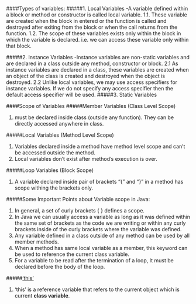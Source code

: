 ####Types of variables:
#####1. Local Variables
-A variable defined within a block or method or constructor is called local variable.
1.1. 
These variable are created when the block in entered or the function is called and destroyed after exiting from the block or when the call returns from the function.
1.2. 
The scope of these variables exists only within the block in which the variable is declared. i.e. we can access these variable only within that block.

#####2. Instance Variables
-Instance variables are non-static variables and are declared in a class outside any method, constructor or block.
2.1 As instance variables are declared in a class, these variables are created when an object of the class is created and destroyed when the object is destroyed.
2.2 Unlike local variables, we may use access specifiers for instance variables. If we do not specify any access specifier then the default access specifier will be used.
#####3. Static Variables

####Scope of Variables
#####Member Variables (Class Level Scope)
1.  must be declared inside class (outside any function). They can be directly accessed anywhere in class.

#####Local Variables (Method Level Scope)
1. Variables declared inside a method have method level scope and can’t be accessed outside the method.
2. Local variables don’t exist after method’s execution is over.

#####Loop Variables (Block Scope)
1. A variable declared inside pair of brackets “{” and “}” in a method has scope withing the brackets only.

#####Some Important Points about Variable scope in Java:
1. In general, a set of curly brackets { } defines a scope.
2. In Java we can usually access a variable as long as it was defined within the same set of brackets as the code we are writing or within any curly brackets inside of the curly brackets where the variable was defined.
3. Any variable defined in a class outside of any method can be used by all member methods.
4. When a method has same local variable as a member, this keyword can be used to reference the current class variable.
5. For a variable to be read after the termination of a loop, It must be declared before the body of the loop.

#####[‘this’](https://www.geeksforgeeks.org/this-reference-in-java/)
1. ‘this’ is a reference variable that refers to the current object which is current **class variable**.

